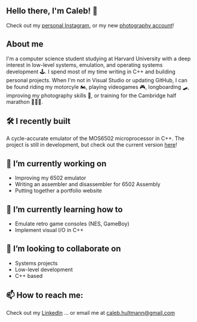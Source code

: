 
## Hello there, I'm Caleb! 👋
Check out my [personal Instagram](https://instagram.com/calebhultmann), or my new [photography account](https://instagram.com/clebbography)!

## About me
I'm a computer science student studying at Harvard University with a deep interest in low-level systems, emulation, and operating systems development 🕹️. I spend most of my time writing in C++ and building personal projects. When I'm not in Visual Studio or updating GitHub, I can be found riding my motorcyle 🏍️, playing videogames 🎮, longboarding 🛹, improving my photography skills 📸, or training for the Cambridge half marathon 🏃‍♂️‍➡️.

## 🛠️ I recently built
A cycle-accurate emulator of the MOS6502 microprocessor in C++.
The project is still in development, but check out the current version [here](https://github.com/calebhultmann/MOS6502-Emulator)!

## 🔭 I’m currently working on
- Improving my 6502 emulator
- Writing an assembler and disassembler for 6502 Assembly
- Putting together a portfolio website

## 🌱 I’m currently learning how to
- Emulate retro game consoles (NES, GameBoy)
- Implement visual I/O in C++


## 👯 I’m looking to collaborate on
- Systems projects
- Low-level development
- C++ based

## 📫 How to reach me:
Check out my [LinkedIn](https://linkedin.com/in/caleb-hultmann/)
... or email me at [caleb.hultmann@gmail.com](mailto:caleb.hultmann@gmail.com?subject=[GitHub]%20Reaching%20Out!)

<!--
Future github stats card:
[![Anurag's GitHub stats](https://github-readme-stats.vercel.app/api?username=calebhultmann)](https://github.com/anuraghazra/github-readme-stats)

Markdown badges
https://github.com/Ileriayo/markdown-badges
-->
